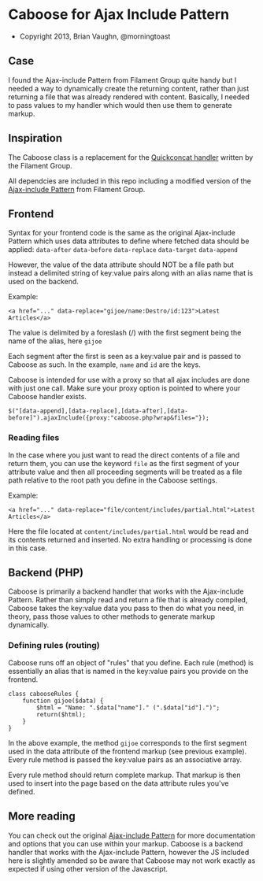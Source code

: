 # Caboose for Ajax Include Pattern

* Copyright 2013, Brian Vaughn, @morningtoast

## Case
I found the Ajax-include Pattern from Filament Group quite handy but I needed a way to 
dynamically create the returning content, rather than just returning a file that
was already rendered with content. Basically, I needed to pass values to my
handler which would then use them to generate markup.

## Inspiration
The Caboose class is a replacement for the [Quickconcat handler][concat] written by the Filament Group.

All dependcies are included in this repo including a modified version of the [Ajax-include Pattern][repo] from Filament Group.

[repo]: https://github.com/filamentgroup/Ajax-Include-Pattern/
[concat]: https://github.com/filamentgroup/quickconcat


## Frontend
Syntax for your frontend code is the same as the original Ajax-include Pattern which uses data attributes to define where fetched data should be applied: `data-after` `data-before` `data-replace` `data-target` `data-append`

However, the value of the data attribute should NOT be a file path but instead a delimited string
of key:value pairs along with an alias name that is used on the backend.

Example:

    <a href="..." data-replace="gijoe/name:Destro/id:123">Latest Articles</a>

The value is delimited by a foreslash (/) with the first segment being the name of the alias, here `gijoe`

Each segment after the first is seen as a key:value pair and is passed to Caboose as such. In the example, `name` and `id` are the keys.

Caboose is intended for use with a proxy so that all ajax includes are done with just one call. Make sure your proxy option is pointed to where your Caboose handler exists.

    $("[data-append],[data-replace],[data-after],[data-before]").ajaxInclude({proxy:"caboose.php?wrap&files="});

### Reading files
In the case where you just want to read the direct contents of a file and return them, you can use the keyword `file` as the first segment of your attribute value and then all proceeding segments will be treated as a file path relative to the root path you define in the Caboose settings.

Example:

    <a href="..." data-replace="file/content/includes/partial.html">Latest Articles</a>

Here the file located at `content/includes/partial.html` would be read and its contents returned and inserted. No extra handling or processing is done in this case.

## Backend (PHP)
Caboose is primarily a backend handler that works with the Ajax-include Pattern. Rather than simply read and return a file that is already compiled, Caboose takes the key:value data you pass to then do what you need, in theory, pass those values to other methods to generate markup dynamically.

### Defining rules (routing)
Caboose runs off an object of "rules" that you define. Each rule (method) is essentially an alias that is named in the key:value pairs you provide on the frontend. 

    class cabooseRules {
        function gijoe($data) {
            $html = "Name: ".$data["name"]." (".$data["id"].")";
            return($html);
        }
    }

In the above example, the method `gijoe` corresponds to the first segment used in the data attribute of the frontend markup (see previous example). Every rule method is passed the key:value pairs as an associative array.

Every rule method should return complete markup. That markup is then used to insert into the page based on the data attribute rules you've defined.

## More reading
You can check out the original [Ajax-include Pattern][repo] for more documentation and options that you can use within your markup. Caboose is a backend handler that works with the Ajax-include Pattern, however the JS included here is slightly amended so be aware that Caboose may not work exactly as expected if using other version of the Javascript.